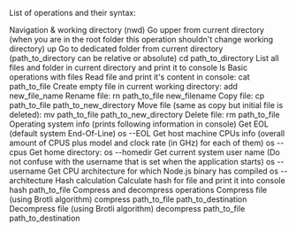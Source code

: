 List of operations and their syntax:

Navigation & working directory (nwd)
Go upper from current directory (when you are in the root folder this operation shouldn't change working directory)
up
Go to dedicated folder from current directory (path_to_directory can be relative or absolute)
cd path_to_directory
List all files and folder in current directory and print it to console
ls
Basic operations with files
Read file and print it's content in console:
cat path_to_file
Create empty file in current working directory:
add new_file_name
Rename file:
rn path_to_file new_filename
Copy file:
cp path_to_file path_to_new_directory
Move file (same as copy but initial file is deleted):
mv path_to_file path_to_new_directory
Delete file:
rm path_to_file
Operating system info (prints following information in console)
Get EOL (default system End-Of-Line)
os --EOL
Get host machine CPUs info (overall amount of CPUS plus model and clock rate (in GHz) for each of them)
os --cpus
Get home directory:
os --homedir
Get current system user name (Do not confuse with the username that is set when the application starts)
os --username
Get CPU architecture for which Node.js binary has compiled
os --architecture
Hash calculation
Calculate hash for file and print it into console
hash path_to_file
Compress and decompress operations
Compress file (using Brotli algorithm)
compress path_to_file path_to_destination
Decompress file (using Brotli algorithm)
decompress path_to_file path_to_destination
